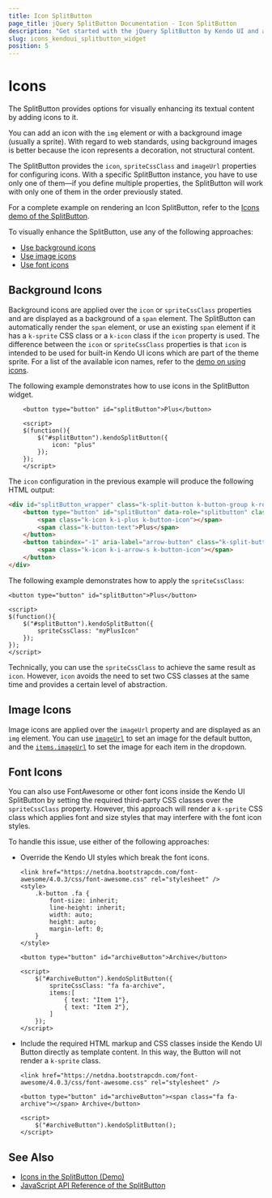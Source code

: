 ```yaml
---
title: Icon SplitButton
page_title: jQuery SplitButton Documentation - Icon SplitButton
description: "Get started with the jQuery SplitButton by Kendo UI and add background, image, or font icons to enhance the visualization of the widget."
slug: icons_kendoui_splitbutton_widget
position: 5
---
```


# Icons

The SplitButton provides options for visually enhancing its textual content by adding icons to it.

You can add an icon with the `img` element or with a background image (usually a sprite). With regard to web standards, using background images is better because the icon represents a decoration, not structural content.

The SplitButton provides the `icon`, `spriteCssClass` and `imageUrl` properties for configuring icons. With a specific SplitButton instance, you have to use only one of them&mdash;if you define multiple properties, the SplitButton will work with only one of them in the order previously stated.

For a complete example on rendering an Icon SplitButton, refer to the [Icons demo of the SplitButton](https://demos.telerik.com/kendo-ui/splitbutton/icons).

To visually enhance the SplitButton, use any of the following approaches:
* [Use background icons](#background-icons)
* [Use image icons](#image-icons)
* [Use font icons](#font-icons)

## Background Icons

Background icons are applied over the `icon` or `spriteCssClass` properties and are displayed as a background of a `span` element. The SplitButton can automatically render the `span` element, or use an existing `span` element if it has a `k-sprite` CSS class or a `k-icon` class if the `icon` property is used. The difference between the `icon` or `spriteCssClass` properties is that `icon` is intended to be used for built-in Kendo UI icons which are part of the theme sprite. For a list of the available icon names, refer to the [demo on using icons](https://demos.telerik.com/kendo-ui/web/styling/icons.html).

The following example demonstrates how to use icons in the SplitButton widget.

```
	<button type="button" id="splitButton">Plus</button>

	<script>
	$(function(){
		$("#splitButton").kendoSplitButton({
			icon: "plus"
		});
	});
	</script>
```

The `icon` configuration in the previous example will produce the following HTML output:

```html
<div id="splitButton_wrapper" class="k-split-button k-button-group k-rounded-md">
    <button type="button" id="splitButton" data-role="splitbutton" class="k-button k-button-md k-rounded-md k-button-solid k-button-solid-base" aria-label="Plus splitbutton">
        <span class="k-icon k-i-plus k-button-icon"></span>
        <span class="k-button-text">Plus</span>
    </button>
    <button tabindex="-1" aria-label="arrow-button" class="k-split-button-arrow k-button k-button-md k-rounded-md k-button-solid k-button-solid-base k-icon-button" type="button">
        <span class="k-icon k-i-arrow-s k-button-icon"></span>
    </button>
</div>
```

The following example demonstrates how to apply the `spriteCssClass`:

```
<button type="button" id="splitButton">Plus</button>

<script>
$(function(){
	$("#splitButton").kendoSplitButton({
		spriteCssClass: "myPlusIcon"
	});
});
</script>
```

Technically, you can use the `spriteCssClass` to achieve the same result as `icon`. However, `icon` avoids the need to set two CSS classes at the same time and provides a certain level of abstraction. 

## Image Icons

Image icons are applied over the `imageUrl` property and are displayed as an `img` element. You can use [`imageUrl`](/api/javascript/ui/splitbutton/configuration/imageurl) to set an image for the default button, and the [`items.imageUrl`](/api/javascript/ui/splitbutton/configuration/items) to set the image for each item in the dropdown.

## Font Icons

You can also use FontAwesome or other font icons inside the Kendo UI SplitButton by setting the required third-party CSS classes over the `spriteCssClass` property. However, this approach will render a `k-sprite` CSS class which applies font and size styles that may interfere with the font icon styles.

To handle this issue, use either of the following approaches:

* Override the Kendo UI styles which break the font icons.

    ```dojo
    <link href="https://netdna.bootstrapcdn.com/font-awesome/4.0.3/css/font-awesome.css" rel="stylesheet" />
    <style>
        .k-button .fa {
            font-size: inherit;
            line-height: inherit;
            width: auto;
            height: auto;
            margin-left: 0;
        }
    </style>

    <button type="button" id="archiveButton">Archive</button>

    <script>
        $("#archiveButton").kendoSplitButton({
            spriteCssClass: "fa fa-archive",
            items:[
                { text: "Item 1"},
                { text: "Item 2"},
            ]
        });
    </script>
    ```

* Include the required HTML markup and CSS classes inside the Kendo UI Button directly as template content. In this way, the Button will not render a `k-sprite` class.

    ```dojo
    <link href="https://netdna.bootstrapcdn.com/font-awesome/4.0.3/css/font-awesome.css" rel="stylesheet" />

    <button type="button" id="archiveButton"><span class="fa fa-archive"></span> Archive</button>

    <script>
        $("#archiveButton").kendoSplitButton();
    </script>
    ```

## See Also

* [Icons in the SplitButton (Demo)](https://demos.telerik.com/kendo-ui/splitbutton/icons)
* [JavaScript API Reference of the SplitButton](/api/javascript/ui/splitbutton)
